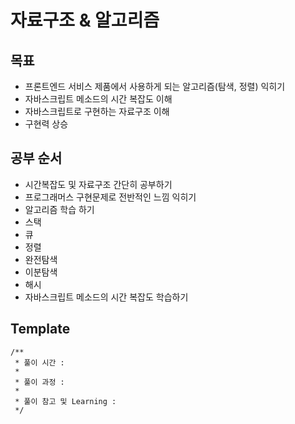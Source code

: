 # 자료구조 & 알고리즘

## 목표

- 프론트엔드 서비스 제품에서 사용하게 되는 알고리즘(탐색, 정렬) 익히기
- 자바스크립트 메소드의 시간 복잡도 이해
- 자바스크립트로 구현하는 자료구조 이해
- 구현력 상승

## 공부 순서

- 시간복잡도 및 자료구조 간단히 공부하기
- 프로그래머스 구현문제로 전반적인 느낌 익히기
- 알고리즘 학습 하기
- 스택
- 큐
- 정렬
- 완전탐색
- 이분탐색
- 해시
- 자바스크립트 메소드의 시간 복잡도 학습하기

## Template

```
/**
 * 풀이 시간 :
 *
 * 풀이 과정 :
 *
 * 풀이 참고 및 Learning :
 */
```

